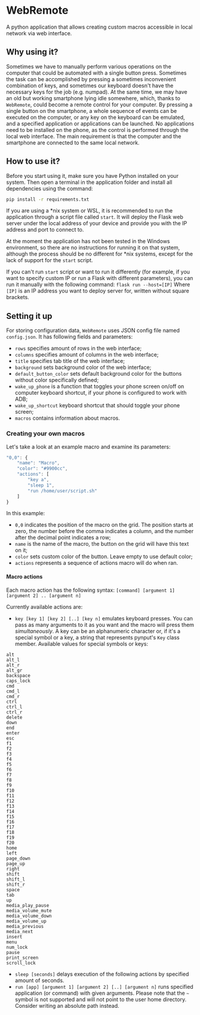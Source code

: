 # WebRemote

A python application that allows creating custom macros accessible in local network via web interface.

## Why using it?

Sometimes we have to manually perform various operations on the computer that could be automated with a single button press. Sometimes the task can be accomplished by pressing a sometimes inconvenient combination of keys, and sometimes our keyboard doesn't have the necessary keys for the job (e.g. numpad). At the same time, we may have an old but working smartphone lying idle somewhere, which, thanks to `WebRemote`, could become a remote control for your computer. By pressing a single button on the smartphone, a whole sequence of events can be executed on the computer, or any key on the keyboard can be emulated, and a specified application or applications can be launched. No applications need to be installed on the phone, as the control is performed through the local web interface. The main requirement is that the computer and the smartphone are connected to the same local network.

## How to use it?

Before you start using it, make sure you have Python installed on your system. Then open a terminal in the application folder and install all dependencies using the command:
```sh
pip install -r requirements.txt
```

If you are using a *nix system or WSL, it is recommended to run the application through a script file called `start`. It will deploy the Flask web server under the local address of your device and provide you with the IP address and port to connect to.

At the moment the application has not been tested in the Windows environment, so there are no instructions for running it on that system, although the process should be no different for *nix systems, except for the lack of support for the `start` script.

If you can't run `start` script or want to run it differently (for example, if you want to specify custom IP or run a Flask with different parameters), you can run it manually with the following command:
`flask run --host=[IP]`
Where `[IP]` is an IP address you want to deploy server for, written without square brackets.

## Setting it up

For storing configuration data, `WebRemote` uses JSON config file named `config.json`. It has following fields and parameters:
* `rows` specifies amount of rows in the web interface;
* `columns` specifies amount of columns in the web interface;
* `title` specifies tab title of the web interface;
* `background` sets background color of the web interface;
* `default_button_color` sets default background color for the buttons without color specifically defined;
* `wake_up_phone` is a function that toggles your phone screen on/off on computer keyboard shortcut, if your phone is configured to work with ADB;
* `wake_up_shortcut` keyboard shortcut that should toggle your phone screen;
* `macros` contains information about macros.

### Creating your own macros

Let's take a look at an example macro and examine its parameters:

```js
"0,0": {
    "name": "Macro",
    "color": "#9900cc",
    "actions": [
        "key a",
        "sleep 1",
        "run /home/user/script.sh"
    ]
}
```

In this example: 
* `0,0` indicates the position of the macro on the grid. The position starts at zero, the number before the comma indicates a column, and the number after the decimal point indicates a row;
* `name` is the name of the macro, the button on the grid will have this text on it;
* `color` sets custom color of the button. Leave empty to use default color;
* `actions` represents a sequence of actions macro will do when ran.

#### Macro actions

Each macro action has the following syntax:
`[command] [argument 1] [argument 2] .. [argument n]`

Currently available actions are:
* `key [key 1] [key 2] [..] [key n]` emulates keyboard presses. You can pass as many arguments to it as you want and the macro will press them _simultaneously_. A key can be an alphanumeric character or, if it's a special symbol or a key, a string that represents pynput's `Key` class member.
Available values for special symbols or keys:
```
alt
alt_l
alt_r
alt_gr
backspace
caps_lock
cmd
cmd_l
cmd_r
ctrl
ctrl_l
ctrl_r
delete
down
end
enter
esc
f1
f2
f3
f4
f5
f6
f7
f8
f9
f10
f11
f12
f13
f14
f15
f16
f17
f18
f19
f20
home
left
page_down
page_up
right
shift
shift_l
shift_r
space
tab
up
media_play_pause
media_volume_mute
media_volume_down
media_volume_up
media_previous
media_next
insert
menu
num_lock
pause
print_screen
scroll_lock
```

* `sleep [seconds]` delays execution of the following actions by specified amount of seconds.
* `run [app] [argument 1] [argument 2] [..] [argument n]` runs specified application (or command) with given arguments. Please note that the `~` symbol is not supported and will not point to the user home directory. Consider writing an absolute path instead.